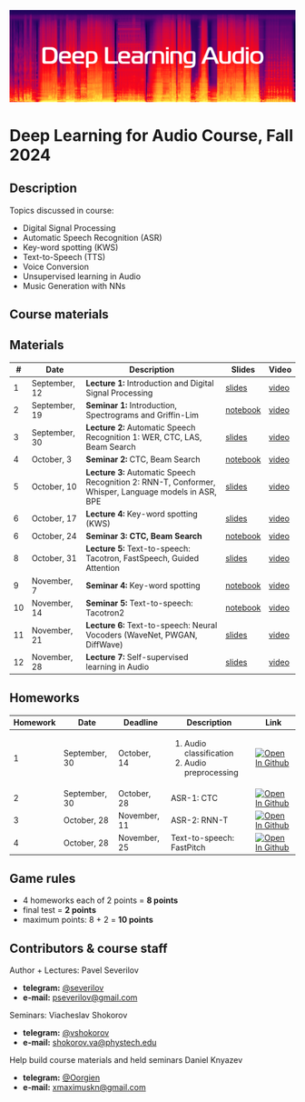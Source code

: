 ![logo](./logo.png)
# Deep Learning for Audio Course, Fall 2024

## Description
Topics discussed in course:
- Digital Signal Processing
- Automatic Speech Recognition (ASR)
- Key-word spotting (KWS)
- Text-to-Speech (TTS)
- Voice Conversion
- Unsupervised learning in Audio
- Music Generation with NNs

## Course materials
## Materials

| # | Date | Description | Slides | Video |
|---------|------|-------------|---------|---------|
| 1 | September, 12 | <b>Lecture 1:</b> Introduction and Digital Signal Processing | [slides](lectures/lecture01_dlaudio_fall23.pdf) | [video](https://youtu.be/HtOJ8TjNxsM?si=lMpv1V43O9tFfzpg) |
| 2 | September, 19 | <b>Seminar 1:</b> Introduction, Spectrograms and Griffin-Lim | [notebook](seminars/seminar1/seminar1.ipynb) | [video](https://youtu.be/8FV8AhPaPBs?si=hvNyFYwYBBsWXj09) |
| 3 | September, 30 | <b>Lecture 2:</b> Automatic Speech Recognition 1: WER, CTC, LAS, Beam Search | [slides](lectures/lecture02_dlaudio_fall23.pdf) | [video](https://youtu.be/rt4-cYQnr7w) |
| 4 | October, 3 | <b>Seminar 2:</b> CTC, Beam Search| [notebook](seminars/seminar2/seminar2.ipynb) | [video](https://youtu.be/ZDqU5FxZkDk) |
| 5 | October, 10 | <b>Lecture 3:</b> Automatic Speech Recognition 2: RNN-T, Conformer, Whisper, Language models in ASR, BPE | [slides](lectures/lecture03_dlaudio_fall23.pdf) | [video](https://youtu.be/eF1fSip2IaE?si=caEaCrTiLcMcMxdy) |
| 6 | October, 17 | <b>Lecture 4:</b> Key-word spotting (KWS) | [slides](lectures/lecture04_dlaudio_fall23.pdf) | [video](https://youtu.be/kT8wk996uHQ?si=I5-eXIE0ot6phmyo) |
| 6 | October, 24 | <b>Seminar 3: CTC, Beam Search </b>  | [notebook](seminars/seminar3/seminar3.ipynb) | [video](https://youtu.be/O2MwFbck0GU?si=eHnJV4ymV_qC2nJP) |
| 8 | October, 31 | <b>Lecture 5:</b> Text-to-speech: Tacotron, FastSpeech, Guided Attention | [slides](lectures/lecture05_dlaudio_fall23.pdf) | [video](https://youtu.be/lTW7mkm-MUw?si=w2ZZNzSD-NovtEkc) |
| 9 | November, 7 | <b>Seminar 4: </b>  Key-word spotting | [notebook](seminars/seminar4/seminar4.ipynb) | [video](https://youtu.be/vuBNmcr_o6Q?si=vRXV8cWACtTUffJL) |
| 10 | November, 14 | <b>Seminar 5:</b>  Text-to-speech: Tacotron2 | [notebook](seminars/seminar5/seminar5.ipynb) | [video](https://youtu.be/fxdL1MGMW-s?si=XVF1S5hZkAGqKl57) |
| 11 | November, 21 | <b>Lecture 6:</b>  Text-to-speech: Neural Vocoders (WaveNet, PWGAN, DiffWave) | [slides](lectures/lecture06_dlaudio_fall23.pdf) | [video](https://youtu.be/Cdgb-N3ZV6A?si=WN2SwlEvvZ-iYV8v) |
| 12 | November, 28 | <b>Lecture 7:</b>  Self-supervised learning in Audio | [slides](lectures/lecture08_dlaudio_fall23.pdf) | [video](https://youtu.be/DJsDQ1W0f_g?si=YAgxmISkH_rx3Osw) |


## Homeworks
| Homework | Date | Deadline | Description | Link |
|---------|------|-------------|--------|-------|
| 1 | September, 30 | October, 14 | <ol><li>Audio classification</li><li>Audio preprocessing</li></ol> | [![Open In Github](https://img.shields.io/static/v1.svg?logo=github&label=Repo&message=Open%20in%20Github&color=lightgrey)](homework/hw1/) |
| 2 | September, 30 | October, 28 | ASR-1: CTC |[![Open In Github](https://img.shields.io/static/v1.svg?logo=github&label=Repo&message=Open%20in%20Github&color=lightgrey)](homework/hw2/)  |
| 3 | October, 28 | November, 11 | ASR-2: RNN-T | [![Open In Github](https://img.shields.io/static/v1.svg?logo=github&label=Repo&message=Open%20in%20Github&color=lightgrey)](homework/hw3/) |
| 4 | October, 28 | November, 25 | Text-to-speech: FastPitch | [![Open In Github](https://img.shields.io/static/v1.svg?logo=github&label=Repo&message=Open%20in%20Github&color=lightgrey)](homework/hw4/) |

## Game rules
- 4 homeworks each of 2 points = **8 points**
- final test = **2 points**
- maximum points: 8 + 2 = **10 points**

## Contributors & course staff

Author + Lectures:
Pavel Severilov
- **telegram:** [@severilov](https://t.me/severilov)
- **e-mail:** pseverilov@gmail.com

Seminars:
Viacheslav Shokorov
- **telegram:** [@vshokorov](https://t.me/vshokorov)
- **e-mail:** shokorov.va@phystech.edu

Help build course materials and held seminars
Daniel Knyazev
- **telegram:** [@Oorgien](https://t.me/Oorgien)
- **e-mail:** xmaximuskn@gmail.com